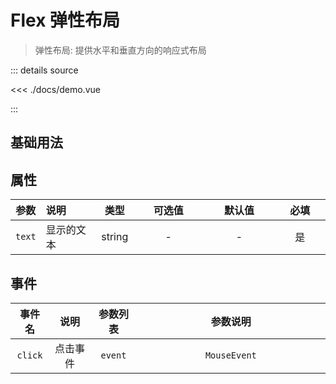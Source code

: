 <script setup>
import demo from './docs/demo.vue'

</script>

# Flex 弹性布局

> 弹性布局: 提供水平和垂直方向的响应式布局

<demo />
::: details source

<<< ./docs/demo.vue

:::

## 基础用法

<yk-flex text="基础用法"/>

## 属性

|  参数  | 说明       |  类型  | 可选值<img width=60/> | 默认值<img width=60/> | 必填<img width=40/> |
| :----: | :--------- | :----: | :-------------------: | :-------------------: | :-----------------: |
| `text` | 显示的文本 | string |           -           |           -           |         是          |

## 事件

| 事件名  |   说明   | 参数列表 | 参数说明 <img width=300/> |
| :-----: | :------: | :------: | :-----------------------: |
| `click` | 点击事件 | `event`  |       `MouseEvent`        |
